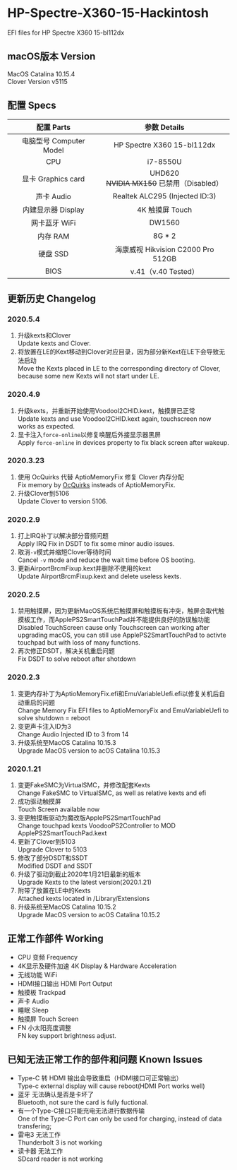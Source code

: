 # HP-Spectre-X360-15-Hackintosh
EFI files for HP Spectre X360 15-bl112dx

## macOS版本 Version
MacOS Catalina 10.15.4  
Clover Version v5115
## 配置 Specs
|配置 Parts|参数 Details
|:---:|:---:|
电脑型号 Computer Model | HP Spectre X360 15-bl112dx
CPU | i7-8550U
显卡 Graphics card | UHD620<br>~~NVIDIA MX150~~ 已禁用（Disabled）
声卡 Audio | Realtek ALC295 (Injected ID:3)
内建显示器 Display | 4K 触摸屏 Touch
网卡蓝牙 WiFi | DW1560
内存 RAM | 8G * 2
硬盘 SSD | 海康威视 Hikvision C2000 Pro 512GB
BIOS | v.41（v.40 Tested）

## 更新历史 Changelog
### 2020.5.4  
1. 升级kexts和Clover<br>Update kexts and Clover.
2. 将放置在LE的Kext移动到Clover对应目录，因为部分新Kext在LE下会导致无法启动<br>Move the Kexts placed in LE to the corresponding directory of Clover, because some new Kexts will not start under LE.  
### 2020.4.9  
1. 升级kexts，并重新开始使用VoodooI2CHID.kext，触摸屏已正常<br>Update kexts and use VoodooI2CHID.kext again, touchscreen now works as expected.
2. 显卡注入`force-online`以修复唤醒后外接显示器黑屏<br>Apply `force-online` in devices property to fix black screen after wakeup.  
### 2020.3.23  
1. 使用 OcQuirks 代替 AptioMemoryFix 修复 Clover 内存分配<br>Fix memory by [OcQuirks](https://github.com/ReddestDream/OcQuirks) insteads of AptioMemoryFix.
2. 升级Clover到5106<br>Update Clover to version 5106.  
### 2020.2.9  
1. 打上IRQ补丁以解决部分音频问题<br>Apply IRQ Fix in DSDT to fix some minor audio issues.
2. 取消`-v`模式并缩短Clover等待时间<br>Cancel `-v` mode and reduce the wait time before OS booting.  
3. 更新AirportBrcmFixup.kext并删除不使用的kext<br>Update AirportBrcmFixup.kext and delete useless kexts.  
### 2020.2.5  
1. 禁用触摸屏，因为更新MacOS系统后触摸屏和触摸板有冲突，触屏会取代触摸板工作，而ApplePS2SmartTouchPad并不能提供良好的防误触功能<br>Disabled TouchScreen cause only Touchscreen can working after upgrading macOS, you can still use ApplePS2SmartTouchPad to activte touchpad but with loss of many functions.
2. 再次修正DSDT，解决关机重启问题<br>Fix DSDT to solve reboot after shotdown
### 2020.2.3  
1. 变更内存补丁为AptioMemoryFix.efi和EmuVariableUefi.efi以修复关机后自动重启的问题<br>Change Memory Fix EFI files to AptioMemoryFix and EmuVariableUefi to solve shutdown = reboot
2. 变更声卡注入ID为3<br>Change Audio Injected ID to 3 from 14
3. 升级系统至MacOS Catalina 10.15.3<br>Upgrade MacOS version to acOS Catalina 10.15.3

### 2020.1.21
1. 变更FakeSMC为VirtualSMC，并修改配套Kexts<br>Change FakeSMC to VirtualSMC, as well as relative kexts and efi
2. 成功驱动触摸屏<br>Touch Screen available now
3. 变更触摸板驱动为魔改版ApplePS2SmartTouchPad<br>Change touchpad kexts VoodooPS2Controller to MOD ApplePS2SmartTouchPad.kext
4. 更新了Clover到5103<br>Upgrade Clover to 5103
5. 修改了部分DSDT和SSDT<br>Modified DSDT and SSDT
6. 升级了驱动到截止2020年1月21日最新的版本<br>Upgrade Kexts to the latest version(2020.1.21)
7. 附带了放置在LE中的Kexts<br>Attached kexts located in /Library/Extensions
8. 升级系统至MacOS Catalina 10.15.2<br>Upgrade MacOS version to acOS Catalina 10.15.2

## 正常工作部件 Working
* CPU 变频 Frequency   
* 4K显示及硬件加速 4K Display & Hardware Acceleration   
* 无线功能 WiFi  
* HDMI接口输出 HDMI Port Output  
* 触摸板 Trackpad  
* 声卡 Audio  
* 睡眠 Sleep 
* 触摸屏 Touch Screen 
* FN 小太阳亮度调整<br>FN key support brightness adjust.

## 已知无法正常工作的部件和问题 Known Issues
* Type-C 转 HDMI 输出会导致重启（HDMI接口可正常输出）<br>Type-c external display will cause reboot(HDMI Port works well)
* 蓝牙 无法确认是否是卡坏了<br>Bluetooth, not sure the card is fully fuctional.
* 有一个Type-C接口只能充电无法进行数据传输<br>One of the Type-C Port can only be used for charging, instead of data transfering;
* 雷电3 无法工作<br>Thunderbolt 3 is not working
* 读卡器 无法工作<br>SDcard reader is not working
